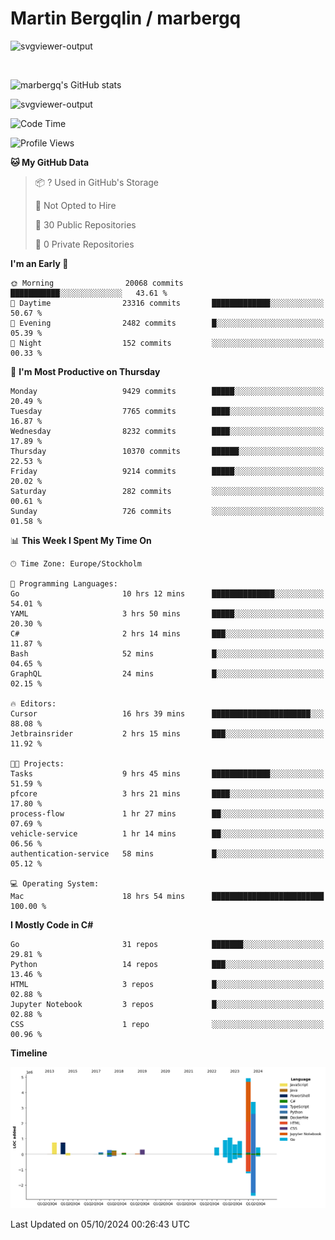 # Martin Bergqlin / marbergq

![svgviewer-output](https://user-images.githubusercontent.com/2405410/206014777-22d41ecb-c24f-421d-b7d9-bba2cb5bb0de.svg)

<br>

<!--- [![Martin's Week](https://github-readme-stats.vercel.app/api/wakatime?username=marbergq&theme=dark)](https://github.com/anuraghazra/github-readme-stats) -->

![marbergq's GitHub stats](https://github-readme-stats.vercel.app/api?username=marbergq&count_private=true&show_icons=true)

![svgviewer-output](https://wakatime.com/badge/user/3f0a2069-6683-4e19-9a4a-7d21ea815067.svg)

<!--START_SECTION:waka-->
![Code Time](http://img.shields.io/badge/Code%20Time-4%2C437%20hrs%2050%20mins-blue)

![Profile Views](http://img.shields.io/badge/Profile%20Views-0-blue)

**🐱 My GitHub Data** 

> 📦 ? Used in GitHub's Storage 
 > 
> 🚫 Not Opted to Hire
 > 
> 📜 30 Public Repositories 
 > 
> 🔑 0 Private Repositories 
 > 
**I'm an Early 🐤** 

```text
🌞 Morning                20068 commits       ███████████░░░░░░░░░░░░░░   43.61 % 
🌆 Daytime                23316 commits       █████████████░░░░░░░░░░░░   50.67 % 
🌃 Evening                2482 commits        █░░░░░░░░░░░░░░░░░░░░░░░░   05.39 % 
🌙 Night                  152 commits         ░░░░░░░░░░░░░░░░░░░░░░░░░   00.33 % 
```
📅 **I'm Most Productive on Thursday** 

```text
Monday                   9429 commits        █████░░░░░░░░░░░░░░░░░░░░   20.49 % 
Tuesday                  7765 commits        ████░░░░░░░░░░░░░░░░░░░░░   16.87 % 
Wednesday                8232 commits        ████░░░░░░░░░░░░░░░░░░░░░   17.89 % 
Thursday                 10370 commits       ██████░░░░░░░░░░░░░░░░░░░   22.53 % 
Friday                   9214 commits        █████░░░░░░░░░░░░░░░░░░░░   20.02 % 
Saturday                 282 commits         ░░░░░░░░░░░░░░░░░░░░░░░░░   00.61 % 
Sunday                   726 commits         ░░░░░░░░░░░░░░░░░░░░░░░░░   01.58 % 
```


📊 **This Week I Spent My Time On** 

```text
🕑︎ Time Zone: Europe/Stockholm

💬 Programming Languages: 
Go                       10 hrs 12 mins      ██████████████░░░░░░░░░░░   54.01 % 
YAML                     3 hrs 50 mins       █████░░░░░░░░░░░░░░░░░░░░   20.30 % 
C#                       2 hrs 14 mins       ███░░░░░░░░░░░░░░░░░░░░░░   11.87 % 
Bash                     52 mins             █░░░░░░░░░░░░░░░░░░░░░░░░   04.65 % 
GraphQL                  24 mins             █░░░░░░░░░░░░░░░░░░░░░░░░   02.15 % 

🔥 Editors: 
Cursor                   16 hrs 39 mins      ██████████████████████░░░   88.08 % 
Jetbrainsrider           2 hrs 15 mins       ███░░░░░░░░░░░░░░░░░░░░░░   11.92 % 

🐱‍💻 Projects: 
Tasks                    9 hrs 45 mins       █████████████░░░░░░░░░░░░   51.59 % 
pfcore                   3 hrs 21 mins       ████░░░░░░░░░░░░░░░░░░░░░   17.80 % 
process-flow             1 hr 27 mins        ██░░░░░░░░░░░░░░░░░░░░░░░   07.69 % 
vehicle-service          1 hr 14 mins        ██░░░░░░░░░░░░░░░░░░░░░░░   06.56 % 
authentication-service   58 mins             █░░░░░░░░░░░░░░░░░░░░░░░░   05.12 % 

💻 Operating System: 
Mac                      18 hrs 54 mins      █████████████████████████   100.00 % 
```

**I Mostly Code in C#** 

```text
Go                       31 repos            ███████░░░░░░░░░░░░░░░░░░   29.81 % 
Python                   14 repos            ███░░░░░░░░░░░░░░░░░░░░░░   13.46 % 
HTML                     3 repos             █░░░░░░░░░░░░░░░░░░░░░░░░   02.88 % 
Jupyter Notebook         3 repos             █░░░░░░░░░░░░░░░░░░░░░░░░   02.88 % 
CSS                      1 repo              ░░░░░░░░░░░░░░░░░░░░░░░░░   00.96 % 
```



**Timeline**

![Lines of Code chart](https://raw.githubusercontent.com/marbergq/marbergq/main/assets/bar_graph.png)


 Last Updated on 05/10/2024 00:26:43 UTC
<!--END_SECTION:waka-->
